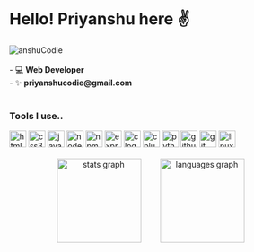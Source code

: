<p align="right"><h1>Hello! Priyanshu here ✌️</h1> <img align="left" src="https://komarev.com/ghpvc/?username=anshucodie&style=flat-square&abbreviated=true&color=green" alt="anshuCodie" /> </p>
<br />
<br/>
- 💻 <b>Web Developer</b> <br />
- ✨ <b>priyanshucodie@gmail.com</b> <br />
<br/>

<h3 align="left">Tools I use..</h3>
<div align="left">
  <img src="https://img.shields.io/badge/HTML5-E34F26?logo=html5&logoColor=white&style=for-the-badge" height="30" alt="html5 logo"  />
  <img src="https://img.shields.io/badge/CSS3-1572B6?logo=css3&logoColor=white&style=for-the-badge" height="30" alt="css3 logo"  />
  <img src="https://img.shields.io/badge/JavaScript-F7DF1E?logo=javascript&logoColor=black&style=for-the-badge" height="30" alt="javascript logo"  />
  <!-- <img src="https://img.shields.io/badge/TypeScript-3178C6?logo=typescript&logoColor=white&style=for-the-badge" height="30" alt="typescript logo"  />
  <!-- <img src="https://img.shields.io/badge/React-61DAFB?logo=react&logoColor=black&style=for-the-badge" height="30" alt="react logo"  /> -->
  <img src="https://img.shields.io/badge/Node.js-339933?logo=nodedotjs&logoColor=white&style=for-the-badge" height="30" alt="nodejs logo"  />
  <img src="https://img.shields.io/badge/npm-CB3837?logo=npm&logoColor=white&style=for-the-badge" height="30" alt="npm logo"  />
  <img src="https://img.shields.io/badge/Express-000000?logo=express&logoColor=white&style=for-the-badge" height="30" alt="express logo"  />
  <!-- <img src="https://img.shields.io/badge/MongoDB-47A248?logo=mongodb&logoColor=white&style=for-the-badge" height="30" alt="mongodb logo"  /> -->
  <!-- <img src="https://img.shields.io/badge/Next.js-000000?logo=nextdotjs&logoColor=white&style=for-the-badge" height="30" alt="nextjs logo"  /> -->
  <img src="https://img.shields.io/badge/C-A8B9CC?logo=c&logoColor=black&style=for-the-badge" height="30" alt="c logo"  />
  <img src="https://img.shields.io/badge/C++-00599C?logo=cplusplus&logoColor=white&style=for-the-badge" height="30" alt="cplusplus logo"  />
  <img src="https://img.shields.io/badge/Python-3776AB?logo=python&logoColor=white&style=for-the-badge" height="30" alt="python logo"  />
  <img src="https://img.shields.io/badge/GitHub-181717?logo=github&logoColor=white&style=for-the-badge" height="30" alt="github logo"  />
  <img src="https://img.shields.io/badge/Git-F05032?logo=git&logoColor=white&style=for-the-badge" height="30" alt="git logo"  />
  <img src="https://img.shields.io/badge/Linux-FCC624?logo=linux&logoColor=black&style=for-the-badge" height="30" alt="linux logo"  />
  <!-- <img src="https://img.shields.io/badge/Docker-2496ED?logo=docker&logoColor=white&style=for-the-badge" height="30" alt="docker logo"  /> -->
</div>

<br/>

<div align="center">
  <img src="https://github-readme-stats.vercel.app/api?username=anshucodie&hide_title=false&hide_rank=false&show_icons=true&include_all_commits=true&count_private=true&disable_animations=false&theme=dracula&locale=en&hide_border=false&order=1" height="150" alt="stats graph" style="margin-right: 30px;"  />
  
  <img src="https://github-readme-stats.vercel.app/api/top-langs?username=anshucodie&locale=en&hide_title=false&layout=compact&card_width=330&langs_count=5&theme=dracula&hide_border=false&order=2" height="150" alt="languages graph"  />
</div>

<!-- https://profile-readme-generator.com -->
